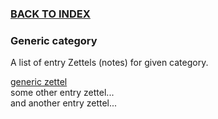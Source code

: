 ### [BACK TO INDEX](../main_index.md)
### Generic category

A list of entry Zettels (notes) for given category.

[generic zettel](../ZETTELS/generic_zettel.md)  
some other entry zettel...  
and another entry zettel...  

